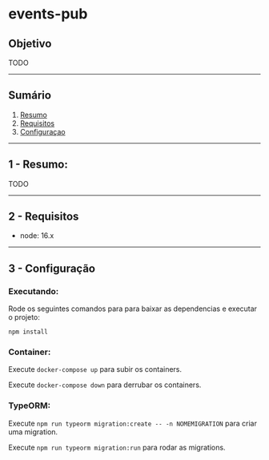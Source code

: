 # events-pub

## Objetivo
TODO

***
## Sumário
1. [Resumo](#resumo)
2. [Requisitos](#requisitos)
3. [Configuraçao](#configuracao)

***
## 1 - Resumo:

TODO
***

## 2 - Requisitos
* node: 16.x

***

## 3 - Configuração



### Executando:

Rode os seguintes comandos para para baixar as dependencias e  executar o projeto:

```
npm install
```

### Container:

Execute `docker-compose up` para subir os containers.

Execute `docker-compose down` para derrubar os containers.


### TypeORM:

Execute `npm run typeorm migration:create -- -n NOMEMIGRATION` para criar uma migration.

Execute `npm run typeorm migration:run` para rodar as migrations.
